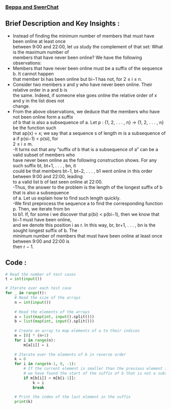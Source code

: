 ### [Beppa and SwerChat](https://codeforces.com/problemset/problem/1776/H)

## Brief Description and Key Insights :
- Instead of finding the minimum number of members that must have been online at least once<br>
between 9:00 and 22:00, let us study the complement of that set: What is the maximum number of<br>
members that have never been online? We have the following observations:<br>
- Members that have never been online must be a suffix of the sequence b. It cannot happen<br>
that member bi has been online but bi−1 has not, for 2 ≤ i ≤ n.<br>
- Consider two members x and y who have never been online. Their relative order in a and b is<br>
the same. Indeed, if someone else goes online the relative order of x and y in the list does not<br>
change.<br>
- From the above observations, we deduce that the members who have not been online form a suffix<br>
of b that is also a subsequence of a. Let p : {1, 2, . . . , n} → {1, 2, . . . , n} be the function such<br>
that ap(x) = x; we say that a sequence s of length m is a subsequence of a if p(si−1) < p(si), for<br>
2 ≤ i ≤ m.<br>
-It turns out that any “suffix of b that is a subsequence of a” can be a valid subset of members who<br>
have never been online as the following construction shows. For any such suffix bt, bt+1, . . . , bn, it<br>
could be that members bt−1, bt−2, . . . , b1 went online in this order between 9:00 and 22:00, leading<br>
to a valid list b of last seen online at 22:00.<br>
-Thus, the answer to the problem is the length of the longest suffix of b that is also a subsequence<br>
of a. Let us explain how to find such length quickly.<br>
-We first preprocess the sequence a to find the corresponding function p. Then, we iterate from bn<br>
to b1. If, for some i we discover that p(bi) < p(bi−1), then we know that bi−1 must have been online,<br>
and we denote this position i as r. In this way, br, br+1, . . . , bn is the sought longest suffix of b. The<br>
minimum number of members that must have been online at least once between 9:00 and 22:00 is<br>
then r − 1.

## Code :
```python
# Read the number of test cases
t = int(input())

# Iterate over each test case
for _ in range(t):
    # Read the size of the arrays
    n = int(input())
    
    # Read the elements of the arrays
    a = list(map(int, input().split()))
    b = list(map(int, input().split()))
    
    # Create an array to map elements of a to their indices
    m = [0] * (n+1)
    for i in range(n):
        m[a[i]] = i
    
    # Iterate over the elements of b in reverse order
    k = 0
    for i in range(n-1, 0, -1):
        # If the current element is smaller than the previous element in b,
        # we have found the start of the suffix of b that is not a subsequence of a
        if m[b[i]] < m[b[i-1]]:
            k = i
            break
    
    # Print the index of the last element in the suffix
    print(k)

```
